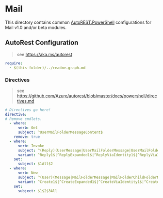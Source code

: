 # Mail

This directory contains common [AutoREST.PowerShell](https://github.com/Azure/autorest.powershell) configurations for Mail v1.0 and/or beta modules.

## AutoRest Configuration

> see <https://aka.ms/autorest>

``` yaml
require:
  - $(this-folder)/../readme.graph.md
```

### Directives

> see https://github.com/Azure/autorest/blob/master/docs/powershell/directives.md

``` yaml
# Directives go here!
directive:
# Remove cmdlets.
  - where:
      verb: Get
      subject: ^UserMailFolderMessageContent$
    remove: true
  - where:
      verb: Invoke
      subject: ^(Reply)(UserMessage|UserMailFolderMessage|UserMailFolderChildFolderMessage)$
      variant: ^Reply1$|^ReplyExpanded1$|^ReplyViaIdentity1$|^ReplyViaIdentityExpanded1$
    set:
      subject: $1All$2
  - where:
      verb: New
      subject: ^(User)(Message|MailFolderMessage|MailFolderChildFolderMessage)(Reply)$
      variant: ^Create1$|^CreateExpanded1$|^CreateViaIdentity1$|^CreateViaIdentityExpanded1$
    set:
      subject: $1$2$3All
```
